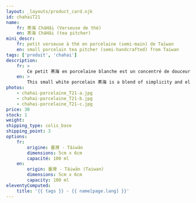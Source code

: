```yaml
---
layout: _layouts/product_card.njk
id: chahaiT21
name:
    fr: 茶海 CháHǎi (Verseuse de thé) 
    en: 茶海 CháHǎi (tea pitcher)
mini_descr:
    fr: petit verseuse à thé en porcelaine (semi-main) de Taïwan
    en: small porcelain tea pitcher (semi-handcrafted) from Taiwan
tags: ['produit', 'chahai']
description: 
    fr: >
        Ce petit 茶海 en porcelaine blanche est un concentré de douceur et de simplicité. Son design épuré et sa prise en main confortable en font un compagnon idéal pour vos moments de thé. Le bec verseur garantit un service précis,<!--more--> sans une goutte perdue. Léger et facile à utiliser, il ajoute une touche d’élégance à vos dégustations.Parfait pour ceux qui apprécient la beauté dans les petits détails.
    en: >
        This small white porcelain 茶海 is a blend of simplicity and elegance. Its minimalist design and comfortable grip make it the perfect companion for your tea moments. The spout ensures precise pouring,<!--more--> without a single drop wasted. Light and easy to handle, it adds a touch of sophistication to your tea rituals. Perfect for those who appreciate beauty in the finer details.
photos:
    - chahai-porcelaine_T21-a.jpg
    - chahai-porcelaine_T21-b.jpg
    - chahai-porcelaine_T21-c.jpg
price: 30
stock: 1
weight:  
shipping_type: colis_base
shipping_point: 3
options:
    fr:
        origine: 臺灣 - Táiwān
        dimensions: 5cm x 6cm
        capacité: 100 ml
    en:
        origin: 臺灣 - Táiwān (Taiwan)
        dimensions: 5cm x 6cm
        capacity: 100 ml
eleventyComputed:
    title: '{{ tags }} - {{ name[page.lang] }}'
---
```

